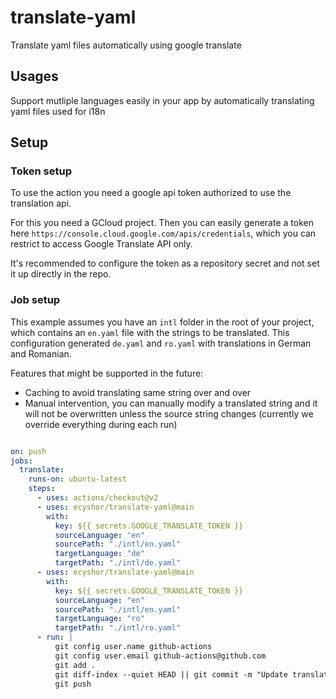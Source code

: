 # translate-yaml

Translate yaml files automatically using google translate

## Usages

Support mutliple languages easily in your app by automatically translating yaml files used for i18n

## Setup

### Token setup

To use the action you need a google api token authorized to use the translation api.

For this you need a GCloud project.
Then you can easily generate a token here `https://console.cloud.google.com/apis/credentials`, which you can restrict to access Google Translate API only. 

It's recommended to configure the token as a repository secret and not set it up directly in the repo.

### Job setup

This example assumes you have an `intl` folder in the root of your project, which contains an `en.yaml` file with the strings to be translated.
This configuration generated `de.yaml` and `ro.yaml` with translations in German and Romanian.

Features that might be supported in the future:

- Caching to avoid translating same string over and over
- Manual intervention, you can manually modify a translated string and it will not be overwritten unless the source string changes (currently we override everything during each run)

```yaml

on: push
jobs:
  translate:
    runs-on: ubuntu-latest
    steps:
      - uses: actions/checkout@v2
      - uses: ecyshor/translate-yaml@main
        with:
          key: ${{ secrets.GOOGLE_TRANSLATE_TOKEN }}
          sourceLanguage: "en"
          sourcePath: "./intl/en.yaml"
          targetLanguage: "de"
          targetPath: "./intl/de.yaml"
      - uses: ecyshor/translate-yaml@main
        with:
          key: ${{ secrets.GOOGLE_TRANSLATE_TOKEN }}
          sourceLanguage: "en"
          sourcePath: "./intl/en.yaml"
          targetLanguage: "ro"
          targetPath: "./intl/ro.yaml"
      - run: |
          git config user.name github-actions
          git config user.email github-actions@github.com
          git add .
          git diff-index --quiet HEAD || git commit -m "Update translations"
          git push
```
